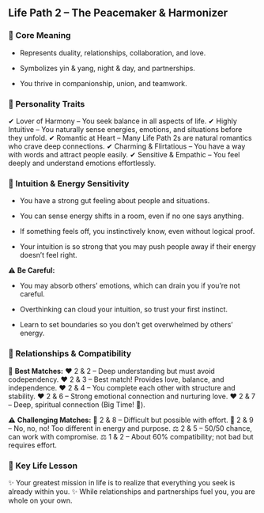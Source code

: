 

## Life Path 2 – The Peacemaker & Harmonizer

### 🔹 Core Meaning

- Represents duality, relationships, collaboration, and love.
    
- Symbolizes yin & yang, night & day, and partnerships.
    
- You thrive in companionship, union, and teamwork.
    

### 🔹 Personality Traits

✔ Lover of Harmony – You seek balance in all aspects of life. 
✔ Highly Intuitive – You naturally sense energies, emotions, and situations before they unfold. 
✔ Romantic at Heart – Many Life Path 2s are natural romantics who crave deep connections. 
✔ Charming & Flirtatious – You have a way with words and attract people easily. 
✔ Sensitive & Empathic – You feel deeply and understand emotions effortlessly.

### 🔮 Intuition & Energy Sensitivity

- You have a strong gut feeling about people and situations.
    
- You can sense energy shifts in a room, even if no one says anything.
    
- If something feels off, you instinctively know, even without logical proof.
    
- Your intuition is so strong that you may push people away if their energy doesn’t feel right.
    

⚠ **Be Careful:**

- You may absorb others’ emotions, which can drain you if you’re not careful.
    
- Overthinking can cloud your intuition, so trust your first instinct.
    
- Learn to set boundaries so you don’t get overwhelmed by others’ energy.
    

### 🔹 Relationships & Compatibility

💖 **Best Matches:** ❤️ 2 & 2 – Deep understanding but must avoid codependency. 
❤️ 2 & 3 – Best match! Provides love, balance, and independence. 
❤️ 2 & 4 – You complete each other with structure and stability.
❤️ 2 & 6 – Strong emotional connection and nurturing love. 
❤️ 2 & 7 – Deep, spiritual connection (Big Time! 💋).

⚠ **Challenging Matches:** 🚫 2 & 8 – Difficult but possible with effort.
🚫 2 & 9 – No, no, no! Too different in energy and purpose.
⚖ 2 & 5 – 50/50 chance, can work with compromise. 
⚖ 1 & 2 – About 60% compatibility; not bad but requires effort.

### 🔹 Key Life Lesson

✨ Your greatest mission in life is to realize that everything you seek is already within you. ✨ While relationships and partnerships fuel you, you are whole on your own.

